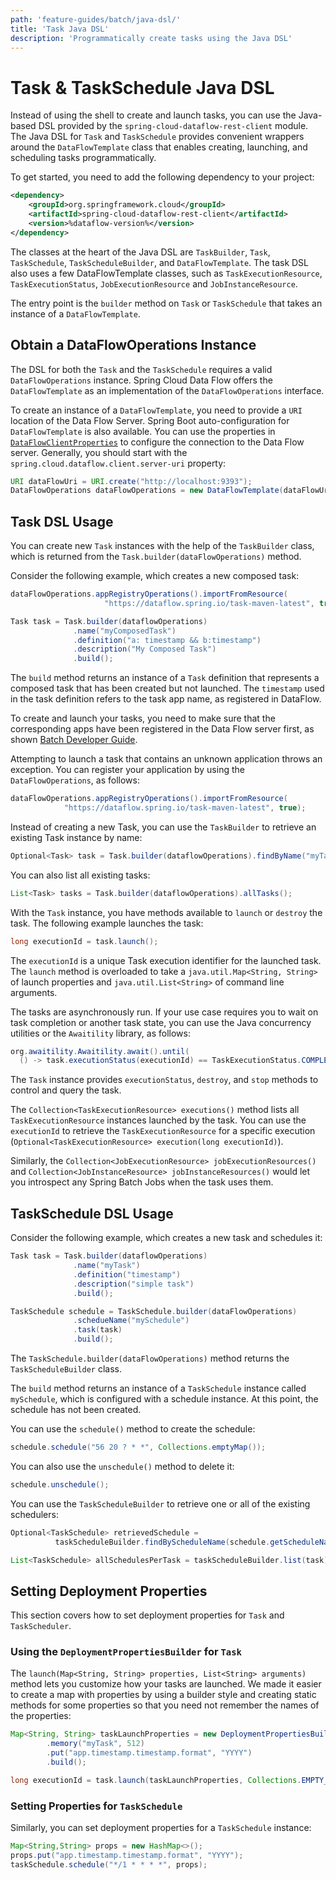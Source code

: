 ```yaml
---
path: 'feature-guides/batch/java-dsl/'
title: 'Task Java DSL'
description: 'Programmatically create tasks using the Java DSL'
---
```


# Task & TaskSchedule Java DSL

Instead of using the shell to create and launch tasks, you can use the Java-based DSL provided by the `spring-cloud-dataflow-rest-client` module.
The Java DSL for `Task` and `TaskSchedule` provides convenient wrappers around the `DataFlowTemplate` class that enables creating, launching, and scheduling tasks programmatically.

To get started, you need to add the following dependency to your project:

```xml
<dependency>
	<groupId>org.springframework.cloud</groupId>
	<artifactId>spring-cloud-dataflow-rest-client</artifactId>
	<version>%dataflow-version%</version>
</dependency>
```

The classes at the heart of the Java DSL are `TaskBuilder`, `Task`, `TaskSchedule`, `TaskScheduleBuilder`, and `DataFlowTemplate`.
The task DSL also uses a few DataFlowTemplate classes, such as `TaskExecutionResource`, `TaskExecutionStatus`, `JobExecutionResource` and `JobInstanceResource`.

The entry point is the `builder` method on `Task` or `TaskSchedule` that takes an instance of a `DataFlowTemplate`.

## Obtain a DataFlowOperations Instance

The DSL for both the `Task` and the `TaskSchedule` requires a valid `DataFlowOperations` instance.
Spring Cloud Data Flow offers the `DataFlowTemplate` as an implementation of the `DataFlowOperations` interface.

To create an instance of a `DataFlowTemplate`, you need to provide a `URI` location of the Data Flow Server.
Spring Boot auto-configuration for `DataFlowTemplate` is also available.
You can use the properties in [`DataFlowClientProperties`](https://github.com/spring-cloud/spring-cloud-dataflow/blob/main/spring-cloud-dataflow-rest-client/src/main/java/org/springframework/cloud/dataflow/rest/client/config/DataFlowClientProperties.java) to configure the connection to the Data Flow server.
Generally, you should start with the `spring.cloud.dataflow.client.server-uri` property:

```Java
URI dataFlowUri = URI.create("http://localhost:9393");
DataFlowOperations dataFlowOperations = new DataFlowTemplate(dataFlowUri);
```

## Task DSL Usage

You can create new `Task` instances with the help of the `TaskBuilder` class, which is returned from the `Task.builder(dataFlowOperations)` method.

Consider the following example, which creates a new composed task:

```Java
dataFlowOperations.appRegistryOperations().importFromResource(
                     "https://dataflow.spring.io/task-maven-latest", true);

Task task = Task.builder(dataflowOperations)
              .name("myComposedTask")
              .definition("a: timestamp && b:timestamp")
              .description("My Composed Task")
              .build();
```

The `build` method returns an instance of a `Task` definition that represents a composed task that has been created but not launched.
The `timestamp` used in the task definition refers to the task app name, as registered in DataFlow.

<!--NOTE-->

To create and launch your tasks, you need to make sure that the corresponding apps have been registered in the Data Flow server first, as shown [Batch Developer Guide](%currentPath%/batch-developer-guides/batch/data-flow-spring-batch/#create-task-definition).

Attempting to launch a task that contains an unknown application throws an exception.
You can register your application by using the `DataFlowOperations`, as follows:

```java
dataFlowOperations.appRegistryOperations().importFromResource(
            "https://dataflow.spring.io/task-maven-latest", true);
```

<!--END_NOTE-->

Instead of creating a new Task, you can use the `TaskBuilder` to retrieve an existing Task instance by name:

```Java
Optional<Task> task = Task.builder(dataflowOperations).findByName("myTask");
```

You can also list all existing tasks:

```Java
List<Task> tasks = Task.builder(dataflowOperations).allTasks();
```

With the `Task` instance, you have methods available to `launch` or `destroy` the task.
The following example launches the task:

```Java
long executionId = task.launch();

```

The `executionId` is a unique Task execution identifier for the launched task.
The `launch` method is overloaded to take a `java.util.Map<String, String>` of launch properties and `java.util.List<String>` of command line arguments.

The tasks are asynchronously run. If your use case requires you to wait on task completion or another task state, you can use the Java concurrency utilities or the `Awaitility` library, as follows:

```Java
org.awaitility.Awaitility.await().until(
  () -> task.executionStatus(executionId) == TaskExecutionStatus.COMPLETE);
```

The `Task` instance provides `executionStatus`, `destroy`, and `stop` methods to control and query the task.

The `Collection<TaskExecutionResource> executions()` method lists all `TaskExecutionResource` instances launched by the task. You can use the `executionId` to retrieve the `TaskExecutionResource` for a specific execution (`Optional<TaskExecutionResource> execution(long executionId)`).

Similarly, the `Collection<JobExecutionResource> jobExecutionResources()` and `Collection<JobInstanceResource> jobInstanceResources()` would let you introspect any Spring Batch Jobs when the task uses them.

## TaskSchedule DSL Usage

Consider the following example, which creates a new task and schedules it:

```Java
Task task = Task.builder(dataflowOperations)
              .name("myTask")
              .definition("timestamp")
              .description("simple task")
              .build();

TaskSchedule schedule = TaskSchedule.builder(dataFlowOperations)
              .schedueName("mySchedule")
              .task(task)
              .build();
```

The `TaskSchedule.builder(dataFlowOperations)` method returns the `TaskScheduleBuilder` class.

The `build` method returns an instance of a `TaskSchedule` instance called `mySchedule`, which is configured with a schedule instance.
At this point, the schedule has not been created.

You can use the `schedule()` method to create the schedule:

```Java
schedule.schedule("56 20 ? * *", Collections.emptyMap());
```

You can also use the `unschedule()` method to delete it:

```Java
schedule.unschedule();
```

You can use the `TaskScheduleBuilder` to retrieve one or all of the existing schedulers:

```Java
Optional<TaskSchedule> retrievedSchedule =
          taskScheduleBuilder.findByScheduleName(schedule.getScheduleName());

List<TaskSchedule> allSchedulesPerTask = taskScheduleBuilder.list(task);
```

## Setting Deployment Properties

This section covers how to set deployment properties for `Task` and `TaskScheduler`.

### Using the `DeploymentPropertiesBuilder` for `Task`

The `launch(Map<String, String> properties, List<String> arguments)` method lets you customize how your tasks are launched.
We made it easier to create a map with properties by using a builder style and creating static methods for some properties so that you need not remember the names of the properties:

```java
Map<String, String> taskLaunchProperties = new DeploymentPropertiesBuilder()
		.memory("myTask", 512)
		.put("app.timestamp.timestamp.format", "YYYY")
		.build();

long executionId = task.launch(taskLaunchProperties, Collections.EMPTY_LIST);
```

### Setting Properties for `TaskSchedule`

Similarly, you can set deployment properties for a `TaskSchedule` instance:

```java
Map<String,String> props = new HashMap<>();
props.put("app.timestamp.timestamp.format", "YYYY");
taskSchedule.schedule("*/1 * * * *", props);
```
